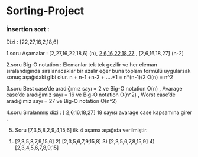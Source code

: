 # Sorting-Project

### İnsertion sort :

Dizi : [22,27,16,2,18,6]

1.soru Aşamalar :  [2,27,16,22,18,6] (n), [2,6,16,22,18,27](n-1) , [2,6,16,18,27] (n-2)

2.soru Big-O notation : Elemanlar tek tek gezilir ve her eleman sıralandığında sıralanacaklar bir azalır eğer buna toplam formülü
uygularsak sonuç aşağıdaki gibi olur.
n + n-1 +n-2 + ....+1 = n*(n-1)/2
O(n) = n^2

3.soru Best case’de aradığımız sayı = 2 ve Big-O notation O(n) , Avarage case’de aradığımız sayı = 16 ve Big-O notation O(n^2) ,
Worst case’de aradığımız sayı = 27 ve Big-O notation O(n^2)

4.soru Sıralanmış dizi : [ 2,6,16,18,27] 18 sayısı avarage case kapsamına girer .

5. Soru [7,3,5,8,2,9,4,15,6] ilk 4 aşama aşağıda verilmiştir.

1) [2,3,5,8,7,9,15,6]   2) [2,3,5,6,7,9,15,8]  3) [2,3,5,6,7,8,15,9]  4) [2,3,4,5,6,7,8,9,15]
